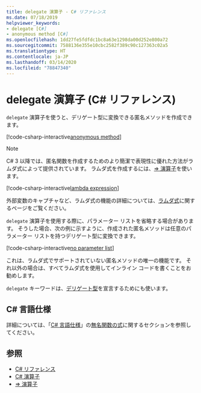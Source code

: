 ```yaml
---
title: delegate 演算子 - C# リファレンス
ms.date: 07/18/2019
helpviewer_keywords:
- delegate [C#]
- anonymous method [C#]
ms.openlocfilehash: 1dd27fe5fdfdc1bc8a63e1298da00d252e800a72
ms.sourcegitcommit: 7588136e355e10cbc2582f389c90c127363c02a5
ms.translationtype: HT
ms.contentlocale: ja-JP
ms.lasthandoff: 03/14/2020
ms.locfileid: "78847340"
---
```

# <a name="delegate-operator-c-reference"></a>delegate 演算子 (C# リファレンス)

`delegate` 演算子を使うと、デリゲート型に変換できる匿名メソッドを作成できます。

[!code-csharp-interactive[anonymous method](snippets/DelegateOperator.cs#AnonymousMethod)]

> [!NOTE]
> C# 3 以降では、匿名関数を作成するためのより簡潔で表現性に優れた方法がラムダ式によって提供されています。 ラムダ式を作成するには、[=> 演算子](lambda-operator.md)を使います。
>
> [!code-csharp-interactive[lambda expression](snippets/DelegateOperator.cs#Lambda)]
>
> 外部変数のキャプチャなど、ラムダ式の機能の詳細については、[ラムダ式](../../programming-guide/statements-expressions-operators/lambda-expressions.md)に関するページをご覧ください。

`delegate` 演算子を使用する際に、パラメーター リストを省略する場合があります。 そうした場合、次の例に示すように、作成された匿名メソッドは任意のパラメーター リストを持つデリゲート型に変換できます。

[!code-csharp-interactive[no parameter list](snippets/DelegateOperator.cs#WithoutParameterList)]

これは、ラムダ式でサポートされていない匿名メソッドの唯一の機能です。 それ以外の場合は、すべてラムダ式を使用してインライン コードを書くことをお勧めします。

`delegate` キーワードは、[デリゲート型](../builtin-types/reference-types.md#the-delegate-type)を宣言するためにも使います。

## <a name="c-language-specification"></a>C# 言語仕様

詳細については、「[C# 言語仕様](~/_csharplang/spec/expressions.md#anonymous-function-expressions)」の[無名関数の式](~/_csharplang/spec/introduction.md)に関するセクションを参照してください。

## <a name="see-also"></a>参照

- [C# リファレンス](../index.md)
- [C# 演算子](index.md)
- [=> 演算子](lambda-operator.md)
